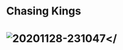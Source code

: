 # Chasing Kings 
# <img src="https://i.ibb.co/bvPhcdB/20201128-231047.png" alt="20201128-231047" border="0"></

